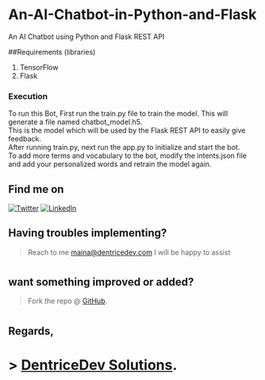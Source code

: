 # An-AI-Chatbot-in-Python-and-Flask
An AI Chatbot using Python and Flask REST API 

##Requirements (libraries)
1. TensorFlow
1. Flask
<h3>Execution</h3>
<p>To run this Bot, First run the train.py file to train the model. This will generate a file named chatbot_model.h5. <br>
This is the model which will be used by the Flask REST API to easily give feedback.<br>
After running train.py, next run the app.py to initialize and start the bot.<br>
To add more terms and vocabulary to the bot, modify the intents.json file and add your personalized words and retrain the model again.</p>


<!-- Actual text -->
## Find me on
[![Twitter][1.2]][1]  [![LinkedIn][2.2]][2]

<!-- Icons -->

[1.2]: http://i.imgur.com/wWzX9uB.png (Twitter)
[2.2]: https://raw.githubusercontent.com/MartinHeinz/MartinHeinz/master/linkedin-3-16.png (LinkedIn)

<!-- Links to my social media accounts -->
[1]: https://twitter.com/dennisjmaina
[2]: https://www.linkedin.com/in/dennismaina/
[3]: https://instagram.com/denno.h_

## Having troubles implementing?
 > Reach to me maina@dentricedev.com 
 I will be happy to assist 
# 
## want something improved or added?
  > Fork the repo @ [GitHub](https://github.com/mainadennis/An-AI-Chatbot-in-Python-and-Flask).
# 
## Regards,
# > [DentriceDev Solutions](https://dentricedev.com).
